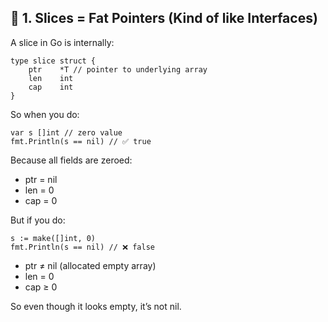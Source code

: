 ## 🔸 1. Slices = Fat Pointers (Kind of like Interfaces)

A slice in Go is internally: <br>

```
type slice struct {
    ptr    *T // pointer to underlying array
    len    int
    cap    int
}

```

So when you do: <br>

```
var s []int // zero value
fmt.Println(s == nil) // ✅ true

```

Because all fields are zeroed: <br>

- ptr = nil
- len = 0
- cap = 0

But if you do: <br>

```
s := make([]int, 0)
fmt.Println(s == nil) // ❌ false
```

- ptr ≠ nil (allocated empty array)
- len = 0
- cap ≥ 0

So even though it looks empty, it’s not nil. <br>
